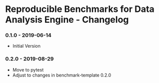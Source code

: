 # Reproducible Benchmarks for Data Analysis Engine - Changelog

### 0.1.0 - 2019-06-14

* Initial Version


### 0.2.0 - 2019-08-29

* Move to pytest
* Adjust to changes in benchmark-template 0.2.0
